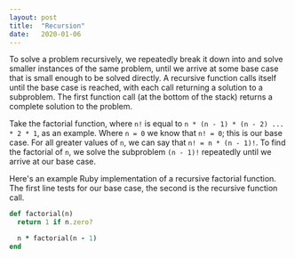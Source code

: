 ```yaml
---
layout: post
title:  "Recursion"
date:   2020-01-06
---
```


To solve a problem recursively, we repeatedly break it down into and solve smaller instances of the same problem, until we arrive at some base case that is small enough to be solved directly. A recursive function calls itself until the base case is reached, with each call returning a solution to a subproblem. The first function call (at the bottom of the stack) returns a complete solution to the problem.

Take the factorial function, where `n!` is equal to `n * (n - 1) * (n - 2) ... * 2 * 1`, as an example. Where `n = 0` we know that `n! = 0`; this is our base case. For all greater values of `n`, we can say that `n! = n * (n - 1)!`. To find the factorial of `n`, we solve the subproblem `(n - 1)!` repeatedly until we arrive at our base case.

Here's an example Ruby implementation of a recursive factorial function. The first line tests for our base case, the second is the recursive function call.

```ruby
def factorial(n)
  return 1 if n.zero?

  n * factorial(n - 1)
end
```
